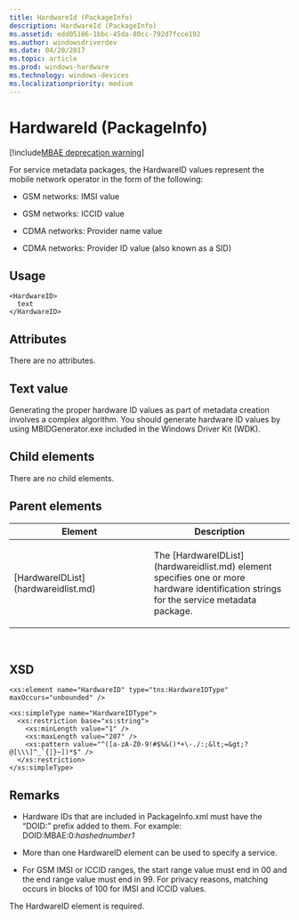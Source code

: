 ```yaml
---
title: HardwareId (PackageInfo)
description: HardwareId (PackageInfo)
ms.assetid: edd05106-1bbc-45da-80cc-792d7fcce192
ms.author: windowsdriverdev
ms.date: 04/20/2017
ms.topic: article
ms.prod: windows-hardware
ms.technology: windows-devices
ms.localizationpriority: medium
---
```


# HardwareId (PackageInfo)

[!include[MBAE deprecation warning](mbae-deprecation-warning.md)]

For service metadata packages, the HardwareID values represent the mobile network operator in the form of the following:

-   GSM networks: IMSI value

-   GSM networks: ICCID value

-   CDMA networks: Provider name value

-   CDMA networks: Provider ID value (also known as a SID)

## <span id="Usage"></span><span id="usage"></span><span id="USAGE"></span>Usage


``` syntax
<HardwareID>
  text
</HardwareID>
```

## <span id="Attributes"></span><span id="attributes"></span><span id="ATTRIBUTES"></span>Attributes


There are no attributes.

## <span id="Text_value"></span><span id="text_value"></span><span id="TEXT_VALUE"></span>Text value


Generating the proper hardware ID values as part of metadata creation involves a complex algorithm. You should generate hardware ID values by using MBIDGenerator.exe included in the Windows Driver Kit (WDK).

## <span id="Child_elements"></span><span id="child_elements"></span><span id="CHILD_ELEMENTS"></span>Child elements


There are no child elements.

## <span id="Parent_elements"></span><span id="parent_elements"></span><span id="PARENT_ELEMENTS"></span>Parent elements


<table>
<colgroup>
<col width="50%" />
<col width="50%" />
</colgroup>
<thead>
<tr class="header">
<th>Element</th>
<th>Description</th>
</tr>
</thead>
<tbody>
<tr class="odd">
<td><p>[HardwareIDList](hardwareidlist.md)</p></td>
<td><p>The [HardwareIDList](hardwareidlist.md) element specifies one or more hardware identification strings for the service metadata package.</p></td>
</tr>
</tbody>
</table>

 

## <span id="XSD"></span><span id="xsd"></span>XSD


``` syntax
<xs:element name="HardwareID" type="tns:HardwareIDType" maxOccurs="unbounded" />

<xs:simpleType name="HardwareIDType">
  <xs:restriction base="xs:string">
    <xs:minLength value="1" />
    <xs:maxLength value="207" />
    <xs:pattern value="^([a-zA-Z0-9!#$%&()*+\-./:;&lt;=&gt;?@[\\\]^_`{|}~])*$" /> 
  </xs:restriction>
</xs:simpleType>
```

## <span id="Remarks"></span><span id="remarks"></span><span id="REMARKS"></span>Remarks


-   Hardware IDs that are included in PackageInfo.xml must have the “DOID:” prefix added to them. For example: DOID:MBAE:0:*hashednumber1*

-   More than one HardwareID element can be used to specify a service.

-   For GSM IMSI or ICCID ranges, the start range value must end in 00 and the end range value must end in 99. For privacy reasons, matching occurs in blocks of 100 for IMSI and ICCID values.

The HardwareID element is required.

 

 





